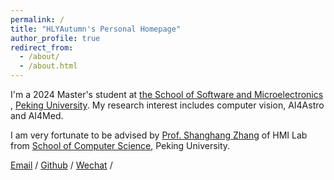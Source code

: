 ```yaml
---
permalink: /
title: "HLYAutumn's Personal Homepage"
author_profile: true
redirect_from: 
  - /about/
  - /about.html
---
```


I'm a 2024 Master's student at [the School of Software and Microelectronics](https://www.ss.pku.edu.cn/) , [Peking University](https://www.pku.edu.cn/). My research interest includes computer vision, AI4Astro and AI4Med.

I am very fortunate to be advised by [Prof. Shanghang Zhang](https://www.shanghangzhang.com/) of HMI Lab from [School of Computer Science](https://cs.pku.edu.cn/), Peking University.

[Email](hlyautumn@stu.pku.edu.cn) / [Github](https://hlyautumn.github.io/) / [Wechat](../images/wechat.jpg) /


